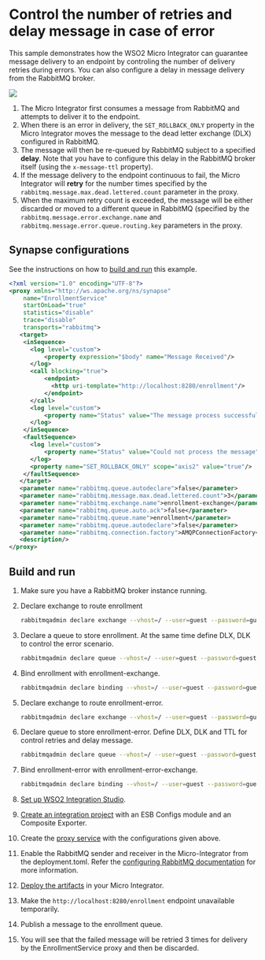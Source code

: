 # Control the number of retries and delay message in case of error

This sample demonstrates how the WSO2 Micro Integrator can guarantee message delivery to an endpoint by controling the number of delivery retries during errors. You can also configure a delay in message delivery from the RabbitMQ broker.

<img src="{{base_path}}/assets/img/integrate/rabbitmq/rabbitmq-retry-delay-messages.png">

1.  The Micro Integrator first consumes a message from RabbitMQ and attempts to deliver it to the endpoint. 
2.  When there is an error in delivery, the `SET_ROLLBACK_ONLY` property in the Micro Integrator moves the message to the dead letter exchange (DLX) configured in RabbitMQ.
3.  The message will then be re-queued by RabbitMQ subject to a specified **delay**. Note that you have to configure this delay in the RabbitMQ broker itself (using the `x-message-ttl` property). 
4.  If the message delivery to the endpoint continuous to fail, the Micro Integrator will **retry** for the number times specified by the `rabbitmq.message.max.dead.lettered.count` parameter in the proxy. 
5.  When the maximum retry count is exceeded, the message will be either discarded or moved to a different 
queue in RabbitMQ (specified by the `rabbitmq.message.error.exchange.name` and `rabbitmq.message.error.queue.routing.key` parameters in the proxy.

## Synapse configurations

See the instructions on how to [build and run](#build-and-run) this example.

```xml
<?xml version="1.0" encoding="UTF-8"?>
<proxy xmlns="http://ws.apache.org/ns/synapse"
    name="EnrollmentService"
    startOnLoad="true"
    statistics="disable"
    trace="disable"
    transports="rabbitmq">
   <target>
    <inSequence>
      <log level="custom">
          <property expression="$body" name="Message Received"/>
      </log>
      <call blocking="true">
          <endpoint>
            <http uri-template="http://localhost:8280/enrollment"/>
          </endpoint>
      </call>
      <log level="custom">
          <property name="Status" value="The message process successfully"/>
      </log>
    </inSequence>
    <faultSequence>
      <log level="custom">
          <property name="Status" value="Could not process the message"/>
      </log>
      <property name="SET_ROLLBACK_ONLY" scope="axis2" value="true"/>
    </faultSequence>
   </target>
   <parameter name="rabbitmq.queue.autodeclare">false</parameter>
   <parameter name="rabbitmq.message.max.dead.lettered.count">3</parameter>
   <parameter name="rabbitmq.exchange.name">enrollment-exchange</parameter>
   <parameter name="rabbitmq.queue.auto.ack">false</parameter>
   <parameter name="rabbitmq.queue.name">enrollment</parameter>
   <parameter name="rabbitmq.queue.autodeclare">false</parameter>
   <parameter name="rabbitmq.connection.factory">AMQPConnectionFactory</parameter>
   <description/>
</proxy>
```

## Build and run

1. Make sure you have a RabbitMQ broker instance running.
2. Declare exchange to route enrollment
    ```bash
    rabbitmqadmin declare exchange --vhost=/ --user=guest --password=guest name=enrollment-exchange type=direct durable=true
    ```

3. Declare a queue to store enrollment. At the same time define DLX, DLK to control the error scenario.
    ```bash
    rabbitmqadmin declare queue --vhost=/ --user=guest --password=guest name=enrollment durable=true arguments='{"x-dead-letter-exchange": "enrollment-error-exchange", "x-dead-letter-routing-key": "enrollment-error"}'
    ```

4. Bind enrollment with enrollment-exchange.
    ```bash
    rabbitmqadmin declare binding --vhost=/ --user=guest --password=guest source=enrollment-exchange destination=enrollment routing_key=enrollment
    ```

5. Declare exchange to route enrollment-error.
    ```bash
    rabbitmqadmin declare exchange --vhost=/ --user=guest --password=guest name=enrollment-error-exchange type=direct durable=true
    ```

6. Declare queue to store enrollment-error. Define DLX, DLK and TTL for control retries and delay message.
    ```bash
    rabbitmqadmin declare queue --vhost=/ --user=guest --password=guest name=enrollment-error durable=true arguments='{"x-dead-letter-exchange": "enrollment-exchange", "x-dead-letter-routing-key": "enrollment", "x-message-ttl": 60000}'
    ```

7. Bind enrollment-error with enrollment-error-exchange.
    ```bash
    rabbitmqadmin declare binding --vhost=/ --user=guest --password=guest source=enrollment-error-exchange destination=enrollment-error routing_key=enrollment-error
    ```

8. [Set up WSO2 Integration Studio](../../../../develop/installing-WSO2-Integration-Studio).
9. [Create an integration project](../../../../develop/create-integration-project) with an ESB Configs module and an Composite Exporter.
10. Create the [proxy service](../../../../develop/creating-artifacts/creating-a-proxy-service) with the configurations given above.
11. Enable the RabbitMQ sender and receiver in the Micro-Integrator from the deployment.toml. Refer the 
 [configuring RabbitMQ documentation](../../../setup/brokers/configure-with-rabbitMQ) for more information.
12. [Deploy the artifacts](../../../../develop/deploy-artifacts) in your Micro Integrator.
13. Make the `http://localhost:8280/enrollment` endpoint unavailable temporarily. 
14. Publish a message to the enrollment queue.
15. You will see that the failed message will be retried 3 times for delivery by the EnrollmentService proxy and then be discarded.
